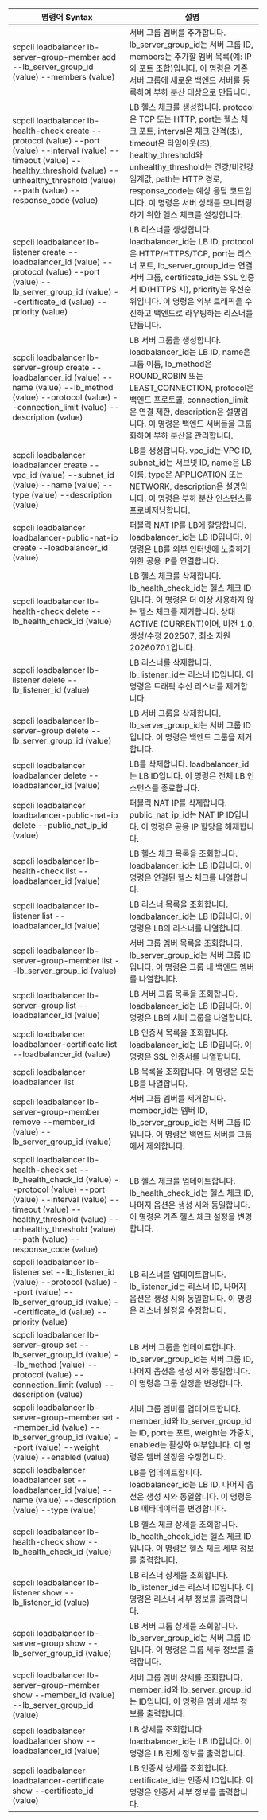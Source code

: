 | 명령어 Syntax | 설명 |
|---------------|------|
| scpcli loadbalancer lb-server-group-member add --lb_server_group_id (value) --members (value) | 서버 그룹 멤버를 추가합니다. lb_server_group_id는 서버 그룹 ID, members는 추가할 멤버 목록(예: IP와 포트 조합)입니다. 이 명령은 기존 서버 그룹에 새로운 백엔드 서버를 등록하여 부하 분산 대상으로 만듭니다. |
| scpcli loadbalancer lb-health-check create --protocol (value) --port (value) --interval (value) --timeout (value) --healthy_threshold (value) --unhealthy_threshold (value) --path (value) --response_code (value) | LB 헬스 체크를 생성합니다. protocol은 TCP 또는 HTTP, port는 헬스 체크 포트, interval은 체크 간격(초), timeout은 타임아웃(초), healthy_threshold와 unhealthy_threshold는 건강/비건강 임계값, path는 HTTP 경로, response_code는 예상 응답 코드입니다. 이 명령은 서버 상태를 모니터링하기 위한 헬스 체크를 설정합니다. |
| scpcli loadbalancer lb-listener create --loadbalancer_id (value) --protocol (value) --port (value) --lb_server_group_id (value) --certificate_id (value) --priority (value) | LB 리스너를 생성합니다. loadbalancer_id는 LB ID, protocol은 HTTP/HTTPS/TCP, port는 리스너 포트, lb_server_group_id는 연결 서버 그룹, certificate_id는 SSL 인증서 ID(HTTPS 시), priority는 우선순위입니다. 이 명령은 외부 트래픽을 수신하고 백엔드로 라우팅하는 리스너를 만듭니다. |
| scpcli loadbalancer lb-server-group create --loadbalancer_id (value) --name (value) --lb_method (value) --protocol (value) --connection_limit (value) --description (value) | LB 서버 그룹을 생성합니다. loadbalancer_id는 LB ID, name은 그룹 이름, lb_method은 ROUND_ROBIN 또는 LEAST_CONNECTION, protocol은 백엔드 프로토콜, connection_limit은 연결 제한, description은 설명입니다. 이 명령은 백엔드 서버들을 그룹화하여 부하 분산을 관리합니다. |
| scpcli loadbalancer loadbalancer create --vpc_id (value) --subnet_id (value) --name (value) --type (value) --description (value) | LB를 생성합니다. vpc_id는 VPC ID, subnet_id는 서브넷 ID, name은 LB 이름, type은 APPLICATION 또는 NETWORK, description은 설명입니다. 이 명령은 부하 분산 인스턴스를 프로비저닝합니다. |
| scpcli loadbalancer loadbalancer-public-nat-ip create --loadbalancer_id (value) | 퍼블릭 NAT IP를 LB에 할당합니다. loadbalancer_id는 LB ID입니다. 이 명령은 LB를 외부 인터넷에 노출하기 위한 공용 IP를 연결합니다. |
| scpcli loadbalancer lb-health-check delete --lb_health_check_id (value) | LB 헬스 체크를 삭제합니다. lb_health_check_id는 헬스 체크 ID입니다. 이 명령은 더 이상 사용하지 않는 헬스 체크를 제거합니다. 상태 ACTIVE (CURRENT)이며, 버전 1.0, 생성/수정 202507, 최소 지원 20260701입니다. |
| scpcli loadbalancer lb-listener delete --lb_listener_id (value) | LB 리스너를 삭제합니다. lb_listener_id는 리스너 ID입니다. 이 명령은 트래픽 수신 리스너를 제거합니다. |
| scpcli loadbalancer lb-server-group delete --lb_server_group_id (value) | LB 서버 그룹을 삭제합니다. lb_server_group_id는 서버 그룹 ID입니다. 이 명령은 백엔드 그룹을 제거합니다. |
| scpcli loadbalancer loadbalancer delete --loadbalancer_id (value) | LB를 삭제합니다. loadbalancer_id는 LB ID입니다. 이 명령은 전체 LB 인스턴스를 종료합니다. |
| scpcli loadbalancer loadbalancer-public-nat-ip delete --public_nat_ip_id (value) | 퍼블릭 NAT IP를 삭제합니다. public_nat_ip_id는 NAT IP ID입니다. 이 명령은 공용 IP 할당을 해제합니다. |
| scpcli loadbalancer lb-health-check list --loadbalancer_id (value) | LB 헬스 체크 목록을 조회합니다. loadbalancer_id는 LB ID입니다. 이 명령은 연결된 헬스 체크를 나열합니다. |
| scpcli loadbalancer lb-listener list --loadbalancer_id (value) | LB 리스너 목록을 조회합니다. loadbalancer_id는 LB ID입니다. 이 명령은 LB의 리스너를 나열합니다. |
| scpcli loadbalancer lb-server-group-member list --lb_server_group_id (value) | 서버 그룹 멤버 목록을 조회합니다. lb_server_group_id는 서버 그룹 ID입니다. 이 명령은 그룹 내 백엔드 멤버를 나열합니다. |
| scpcli loadbalancer lb-server-group list --loadbalancer_id (value) | LB 서버 그룹 목록을 조회합니다. loadbalancer_id는 LB ID입니다. 이 명령은 LB의 서버 그룹을 나열합니다. |
| scpcli loadbalancer loadbalancer-certificate list --loadbalancer_id (value) | LB 인증서 목록을 조회합니다. loadbalancer_id는 LB ID입니다. 이 명령은 SSL 인증서를 나열합니다. |
| scpcli loadbalancer loadbalancer list | LB 목록을 조회합니다. 이 명령은 모든 LB를 나열합니다. |
| scpcli loadbalancer lb-server-group-member remove --member_id (value) --lb_server_group_id (value) | 서버 그룹 멤버를 제거합니다. member_id는 멤버 ID, lb_server_group_id는 서버 그룹 ID입니다. 이 명령은 백엔드 서버를 그룹에서 제외합니다. |
| scpcli loadbalancer lb-health-check set --lb_health_check_id (value) --protocol (value) --port (value) --interval (value) --timeout (value) --healthy_threshold (value) --unhealthy_threshold (value) --path (value) --response_code (value) | LB 헬스 체크를 업데이트합니다. lb_health_check_id는 헬스 체크 ID, 나머지 옵션은 생성 시와 동일합니다. 이 명령은 기존 헬스 체크 설정을 변경합니다. |
| scpcli loadbalancer lb-listener set --lb_listener_id (value) --protocol (value) --port (value) --lb_server_group_id (value) --certificate_id (value) --priority (value) | LB 리스너를 업데이트합니다. lb_listener_id는 리스너 ID, 나머지 옵션은 생성 시와 동일합니다. 이 명령은 리스너 설정을 수정합니다. |
| scpcli loadbalancer lb-server-group set --lb_server_group_id (value) --lb_method (value) --protocol (value) --connection_limit (value) --description (value) | LB 서버 그룹을 업데이트합니다. lb_server_group_id는 서버 그룹 ID, 나머지 옵션은 생성 시와 동일합니다. 이 명령은 그룹 설정을 변경합니다. |
| scpcli loadbalancer lb-server-group-member set --member_id (value) --lb_server_group_id (value) --port (value) --weight (value) --enabled (value) | 서버 그룹 멤버를 업데이트합니다. member_id와 lb_server_group_id는 ID, port는 포트, weight는 가중치, enabled는 활성화 여부입니다. 이 명령은 멤버 설정을 수정합니다. |
| scpcli loadbalancer loadbalancer set --loadbalancer_id (value) --name (value) --description (value) --type (value) | LB를 업데이트합니다. loadbalancer_id는 LB ID, 나머지 옵션은 생성 시와 동일합니다. 이 명령은 LB 메타데이터를 변경합니다. |
| scpcli loadbalancer lb-health-check show --lb_health_check_id (value) | LB 헬스 체크 상세를 조회합니다. lb_health_check_id는 헬스 체크 ID입니다. 이 명령은 헬스 체크 세부 정보를 출력합니다. |
| scpcli loadbalancer lb-listener show --lb_listener_id (value) | LB 리스너 상세를 조회합니다. lb_listener_id는 리스너 ID입니다. 이 명령은 리스너 세부 정보를 출력합니다. |
| scpcli loadbalancer lb-server-group show --lb_server_group_id (value) | LB 서버 그룹 상세를 조회합니다. lb_server_group_id는 서버 그룹 ID입니다. 이 명령은 그룹 세부 정보를 출력합니다. |
| scpcli loadbalancer lb-server-group-member show --member_id (value) --lb_server_group_id (value) | 서버 그룹 멤버 상세를 조회합니다. member_id와 lb_server_group_id는 ID입니다. 이 명령은 멤버 세부 정보를 출력합니다. |
| scpcli loadbalancer loadbalancer show --loadbalancer_id (value) | LB 상세를 조회합니다. loadbalancer_id는 LB ID입니다. 이 명령은 LB 전체 정보를 출력합니다. |
| scpcli loadbalancer loadbalancer-certificate show --certificate_id (value) | LB 인증서 상세를 조회합니다. certificate_id는 인증서 ID입니다. 이 명령은 인증서 세부 정보를 출력합니다.
